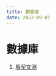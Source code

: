 ```yaml
---
title: 數據庫
date: 2022-09-07
---
```

# 數據庫
1. [殷契文淵](http://jgw.aynu.edu.cn/ajaxpage/home2.0/index.html?ReturnUrl=%2fHome)